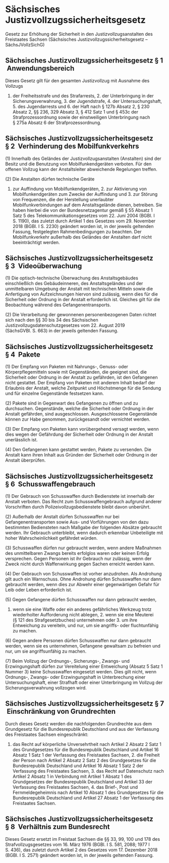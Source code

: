 # Sächsisches Justizvollzugssicherheitsgesetz

Gesetz zur Erhöhung der Sicherheit in den Justizvollzugsanstalten des Freistaates Sachsen (Sächsisches Justizvollzugssicherheitsgesetz – SächsJVollzSichG)

## Sächsisches Justizvollzugssicherheitsgesetz § 1  Anwendungsbereich

Dieses Gesetz gilt für den gesamten Justizvollzug mit Ausnahme des Vollzugs

1. der Freiheitsstrafe und des Strafarrests, 2. der Unterbringung in der Sicherungsverwahrung, 3. der Jugendstrafe, 4. der Untersuchungshaft, 5. des Jugendarrests und 6. der Haft nach § 127b Absatz 2, § 230 Absatz 2, §§ 236, 329 Absatz 3, § 412 Satz 1 und § 453c der Strafprozessordnung sowie der einstweiligen Unterbringung nach § 275a Absatz 6 der Strafprozessordnung. 
## Sächsisches Justizvollzugssicherheitsgesetz § 2  Verhinderung des Mobilfunkverkehrs

(1) Innerhalb des Geländes der Justizvollzugsanstalten (Anstalten) sind der Besitz und die Benutzung von Mobilfunkendgeräten verboten. Für den offenen Vollzug kann der Anstaltsleiter abweichende Regelungen treffen.

(2) Die Anstalten dürfen technische Geräte

1. zur Auffindung von Mobilfunkendgeräten, 2. zur Aktivierung von Mobilfunkendgeräten zum Zwecke der Auffindung und 3. zur Störung von Frequenzen, die der Herstellung unerlaubter Mobilfunkverbindungen auf dem Anstaltsgelände dienen, betreiben. Sie haben hierbei die von der Bundesnetzagentur gemäß § 55 Absatz 1 Satz 5 des Telekommunikationsgesetzes vom 22. Juni 2004 (BGBl. I S. 1190), das zuletzt durch Artikel 1 des Gesetzes vom  29. November 2018 (BGBl. I S. 2230) geändert worden ist, in der jeweils geltenden Fassung, festgelegten Rahmenbedingungen zu beachten. Der Mobilfunkverkehr außerhalb des Geländes der Anstalten darf nicht beeinträchtigt werden. 
## Sächsisches Justizvollzugssicherheitsgesetz § 3  Videoüberwachung

(1) Die optisch-technische Überwachung des Anstaltsgebäudes einschließlich des Gebäudeinneren, des Anstaltsgeländes und der unmittelbaren Umgebung der Anstalt mit technischen Mitteln sowie die Anfertigung von Aufzeichnungen hiervon sind zulässig, wenn dies für die Sicherheit oder Ordnung in der Anstalt erforderlich ist. Gleiches gilt für die Beobachtung während des Gefangenentransports.

(2) Die Verarbeitung der gewonnenen personenbezogenen Daten richtet sich nach den §§ 30 bis 34 des Sächsischen Justizvollzugsdatenschutzgesetzes vom 22. August 2019 (SächsGVBl. S. 663) in der jeweils geltenden Fassung.


## Sächsisches Justizvollzugssicherheitsgesetz § 4  Pakete

(1) Der Empfang von Paketen mit Nahrungs-, Genuss- oder Körperpflegemitteln sowie mit Gegenständen, die geeignet sind, die Sicherheit oder Ordnung in der Anstalt zu gefährden, ist den Gefangenen nicht gestattet. Der Empfang von Paketen mit anderem Inhalt bedarf der Erlaubnis der Anstalt, welche Zeitpunkt und Höchstmenge für die Sendung und für einzelne Gegenstände festsetzen kann.

(2) Pakete sind in Gegenwart des Gefangenen zu öffnen und zu durchsuchen. Gegenstände, welche die Sicherheit oder Ordnung in der Anstalt gefährden, sind ausgeschlossen. Ausgeschlossene Gegenstände können zur Habe genommen, zurückgesandt oder vernichtet werden.

(3) Der Empfang von Paketen kann vorübergehend versagt werden, wenn dies wegen der Gefährdung der Sicherheit oder Ordnung in der Anstalt unerlässlich ist.

(4) Den Gefangenen kann gestattet werden, Pakete zu versenden. Die Anstalt kann ihren Inhalt aus Gründen der Sicherheit oder Ordnung in der Anstalt überprüfen.


## Sächsisches Justizvollzugssicherheitsgesetz § 6  Schusswaffengebrauch

(1) Der Gebrauch von Schusswaffen durch Bedienstete ist innerhalb der Anstalt verboten. Das Recht zum Schusswaffengebrauch aufgrund anderer Vorschriften durch Polizeivollzugsbedienstete bleibt davon unberührt.

(2) Außerhalb der Anstalt dürfen Schusswaffen nur bei Gefangenentransporten sowie Aus- und Vorführungen von den dazu bestimmten Bediensteten nach Maßgabe der folgenden Absätze gebraucht werden. Ihr Gebrauch unterbleibt, wenn dadurch erkennbar Unbeteiligte mit hoher Wahrscheinlichkeit gefährdet würden.

(3) Schusswaffen dürfen nur gebraucht werden, wenn andere Maßnahmen des unmittelbaren Zwangs bereits erfolglos waren oder keinen Erfolg versprechen. Gegen Personen ist ihr Gebrauch nur zulässig, wenn der Zweck nicht durch Waffenwirkung gegen Sachen erreicht werden kann.

(4) Der Gebrauch von Schusswaffen ist vorher anzudrohen. Als Androhung gilt auch ein Warnschuss. Ohne Androhung dürfen Schusswaffen nur dann gebraucht werden, wenn dies zur Abwehr einer gegenwärtigen Gefahr für Leib oder Leben erforderlich ist.

(5) Gegen Gefangene dürfen Schusswaffen nur dann gebraucht werden,

1. wenn sie eine Waffe oder ein anderes gefährliches Werkzeug trotz wiederholter Aufforderung nicht ablegen, 2. wenn sie eine Meuterei (§ 121 des Strafgesetzbuches) unternehmen oder 3. um ihre Entweichung zu vereiteln, und nur, um sie angriffs- oder fluchtunfähig zu machen.

(6) Gegen andere Personen dürfen Schusswaffen nur dann gebraucht werden, wenn sie es unternehmen, Gefangene gewaltsam zu befreien und nur, um sie angriffsunfähig zu machen.

(7) Beim Vollzug der Ordnungs-, Sicherungs-, Zwangs- und Erzwingungshaft dürfen zur Vereitelung einer Entweichung (Absatz 5 Satz 1 Nummer 3) keine Schusswaffen eingesetzt werden. Dies gilt nicht, wenn Ordnungs-, Zwangs- oder Erzwingungshaft in Unterbrechung einer Untersuchungshaft, einer Strafhaft oder einer Unterbringung im Vollzug der Sicherungsverwahrung vollzogen wird.


## Sächsisches Justizvollzugssicherheitsgesetz § 7  Einschränkung von Grundrechten

Durch dieses Gesetz werden die nachfolgenden Grundrechte aus dem Grundgesetz für die Bundesrepublik Deutschland und aus der Verfassung des Freistaates Sachsen eingeschränkt:

1. das Recht auf körperliche Unversehrtheit nach Artikel 2 Absatz 2 Satz 1 des Grundgesetzes für die Bundesrepublik Deutschland und Artikel 16 Absatz 1 Satz 1 der Verfassung des Freistaates Sachsen, 2. die Freiheit der Person nach Artikel 2 Absatz 2 Satz 2 des Grundgesetzes für die Bundesrepublik Deutschland und Artikel 16 Absatz 1 Satz 2 der Verfassung des Freistaates Sachsen, 3. das Recht auf Datenschutz nach Artikel 2 Absatz 1 in Verbindung mit Artikel 1 Absatz 1 des Grundgesetzes der Bundesrepublik Deutschland und Artikel 33 der Verfassung des Freistaates Sachsen, 4. das Brief-, Post und Fernmeldegeheimnis nach Artikel 10 Absatz 1 des Grundgesetzes für die Bundesrepublik Deutschland und Artikel 27 Absatz 1 der Verfassung des Freistaates Sachsen. 
## Sächsisches Justizvollzugssicherheitsgesetz § 8  Verhältnis zum Bundesrecht

Dieses Gesetz ersetzt im Freistaat Sachsen die §§ 33, 99, 100 und 178 des Strafvollzugsgesetzes vom 16. März 1976 (BGBl. I S. 581, 2088; 1977 I S. 436), das zuletzt durch Artikel 2 des Gesetzes vom 17. Dezember 2018 (BGBl. I S. 2571) geändert worden ist, in der jeweils geltenden Fassung.


